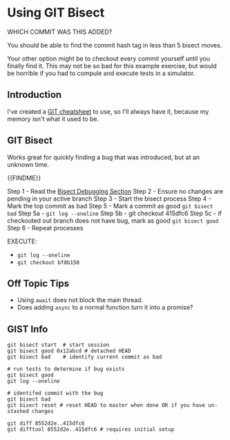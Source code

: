 # Using GIT Bisect

WHICH COMMIT WAS THIS ADDED?

You should be able to find the commit hash tag in less than 5 bisect moves.

Your other option might be to checkout every commit yourself until you finally find it. This may not be so bad
for this example exercise, but would be horrible if you had to compule and execute tests in a simulator.

## Introduction

I've created a [GIT cheatsheet](https://gist.github.com/webjestic/2a011d505335de09f5b2fb472a4bc990) to use, so I'll 
always have it, because my memory isn't what it used to be.

## GIT Bisect 

Works great for quickly finding a bug that was introduced, but at an unknown time.

{{FINDME}}

Step 1 - Read the [Bisect Debugging Section](https://gist.github.com/webjestic/2a011d505335de09f5b2fb472a4bc990#bisect-debugging)
Step 2 - Ensure no changes are pending in your active branch
Step 3 - Start the bisect process
Step 4 - Mark the top commit as bad
Step 5 - Mark a commit as good `git bisect bad`
Step 5a - `git log --oneline`
Step 5b - git checkout 415dfc6
Step 5c - if checkouted out branch does not have bug, mark as good `git bisect good`
Step 6 - Repeat processes

EXECUTE:

- `git log --oneline`
- `git checkout bf8b150`

## Off Topic Tips

- Using `await` does not block the main thread.
- Does adding `async` to a normal function turn it into a promise?

## GIST Info

```shell
git bisect start  # start session
git bisect good 0x12abcd # detached HEAD
git bisect bad    # identify current commit as bad

# run tests to determine if bug exists
git bisect good
git log --oneline

# identifed commit with the bug
git bisect bad
git bisect reset # reset HEAD to master when done OR if you have un-stashed changes

git diff 8552d2e..415dfc6
git difftool 8552d2e..415dfc6 # requires initial setup
```

